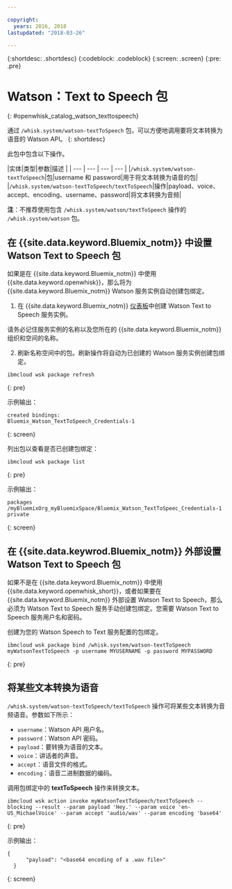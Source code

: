 ```yaml
---

copyright:
  years: 2016, 2018
lastupdated: "2018-03-26"

---
```


{:shortdesc: .shortdesc}
{:codeblock: .codeblock}
{:screen: .screen}
{:pre: .pre}

# Watson：Text to Speech 包
{: #openwhisk_catalog_watson_texttospeech}

通过 `/whisk.system/watson-textToSpeech` 包，可以方便地调用要将文本转换为语音的 Watson API。
{: shortdesc}

此包中包含以下操作。

|实体|类型|参数|描述
|
| --- | --- | --- | --- |
|`/whisk.system/watson-textToSpeech`|包|username 和 password|用于将文本转换为语音的包|
|`/whisk.system/watson-textToSpeech/textToSpeech`|操作|payload、voice、accept、encoding、username、password|将文本转换为音频|

**注**：不推荐使用包含 `/whisk.system/watson/textToSpeech` 操作的 `/whisk.system/watson` 包。

## 在 {{site.data.keyword.Bluemix_notm}} 中设置 Watson Text to Speech 包

如果是在 {{site.data.keyword.Bluemix_notm}} 中使用 {{site.data.keyword.openwhisk}}，那么将为 {{site.data.keyword.Bluemix_notm}} Watson 服务实例自动创建包绑定。

1. 在 {{site.data.keyword.Bluemix_notm}} [仪表板](http://console.bluemix.net)中创建 Watson Text to Speech 服务实例。

  请务必记住服务实例的名称以及您所在的 {{site.data.keyword.Bluemix_notm}} 组织和空间的名称。

2. 刷新名称空间中的包。刷新操作将自动为已创建的 Watson 服务实例创建包绑定。
  ```
  ibmcloud wsk package refresh
  ```
  {: pre}

  示例输出：
  ```
  created bindings:
  Bluemix_Watson_TextToSpeech_Credentials-1
  ```
  {: screen}

  列出包以查看是否已创建包绑定：
  ```
  ibmcloud wsk package list
  ```
  {: pre}

  示例输出：
  ```
  packages
  /myBluemixOrg_myBluemixSpace/Bluemix_Watson_TextToSpeec_Credentials-1 private
  ```
  {: screen}

## 在 {{site.data.keywrod.Bluemix_notm}} 外部设置 Watson Text to Speech 包

如果不是在 {{site.data.keyword.Bluemix_notm}} 中使用 {{site.data.keyword.openwhisk_short}}，或者如果要在 {{site.data.keyword.Bluemix_notm}} 外部设置 Watson Text to Speech，那么必须为 Watson Text to Speech 服务手动创建包绑定。您需要 Watson Text to Speech 服务用户名和密码。

创建为您的 Watson Speech to Text 服务配置的包绑定。
```
ibmcloud wsk package bind /whisk.system/watson-textToSpeech myWatsonTextToSpeech -p username MYUSERNAME -p password MYPASSWORD
```
{: pre}

## 将某些文本转换为语音

`/whisk.system/watson-textToSpeech/textToSpeech` 操作可将某些文本转换为音频语音。参数如下所示：

- `username`：Watson API 用户名。
- `password`：Watson API 密码。
- `payload`：要转换为语音的文本。
- `voice`：讲话者的声音。
- `accept`：语音文件的格式。
- `encoding`：语音二进制数据的编码。

调用包绑定中的 **textToSpeech** 操作来转换文本。
```
ibmcloud wsk action invoke myWatsonTextToSpeech/textToSpeech --blocking --result --param payload 'Hey.' --param voice 'en-US_MichaelVoice' --param accept 'audio/wav' --param encoding 'base64'
  ```
{: pre}

示例输出：
```
{
      "payload": "<base64 encoding of a .wav file>"
  }
  ```
{: screen}
